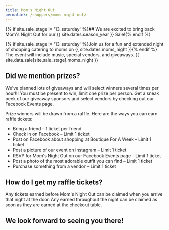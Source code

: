 ```yaml
---
title: Mom's Night Out
permalink: /shoppers/moms-night-out/
---
```


{% if site.sale_stage != '13_saturday' %}## We are excited to bring back Mom's Night Out for our {{ site.dates.season_year }} Sale!{% endif %}

{% if site.sale_stage != '13_saturday' %}Join us for a fun and extended night of shopping catering to moms on {{ site.dates.moms_night }}{% endif %} The event will include music, special vendors, and giveaways. {{ site.data.sale[site.sale_stage].moms_night }}

## Did we mention prizes?

We've planned lots of giveaways and will select winners several times per hour!!! You must be present to win, limit one prize per person. Get a sneak peek of our giveaway sponsors and select vendors by checking out our Facebook Events page.

Prize winners will be drawn from a raffle. Here are the ways you can earn raffle tickets:

* Bring a friend &ndash; 1 ticket per friend
* Check in on Facebook &ndash; Limit 1 ticket
* Post on Facebook about shopping at Boutique For A Week &ndash; Limit 1 ticket
* Post a picture of our event on Instagram &ndash; Limit 1 ticket
* RSVP for Mom's Night Out on our Facebook Events page &ndash; Limit 1 ticket
* Post a photo of the most adorable outfit you can find &ndash; Limit 1 ticket
* Purchase something from a vendor &ndash; Limit 1 ticket

## How do I get my raffle tickets?

Any tickets earned before Mom's Night Out can be claimed when you arrive that night at the door. Any earned throughout the night can be claimed as soon as they are earned at the checkout table.

## We look forward to seeing you there!
